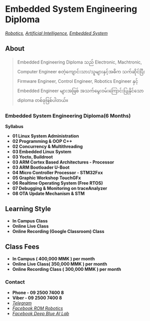 # Embedded System Engineering Diploma
*[Robotics](./robotics_engineering.md),  [Artificial Intelligence](./artificial_intelligence_engineering.md),  [Embedded System](./embedded_engineering.md)*

## About
> Embedded Engineering Diploma သည် Electronic, Machtronic, Computer Engineer စတဲ့ကျောင်းသား/သူများနှင့်အဓိက သက်ဆိုင်ပြီး Firmware Engineer, Control Engineer, Robotics Engineer နှင့် Embedded Engineer များအဖြစ် အသက်မွေးဝမ်းကြောင်းပြုနိုင်သော diploma တစ်ခုဖြစ်ပါတယ်။

### Embedded System Engineering Diploma(6 Months)
**Syllabus**

- **01 Linux System Administration**
- **02 Programming & OOP C++**
- **02 Concurrency & Multithreading**
- **03 Embedded Linux System**
- **03 Yocto, Buildroot**
- **03 ARM Cortex Based Architectures - Processor**
- **03 ARM Bootloader U-Boot**
- **04 Micro Controller Processor - STM32Fxx**
- **05 Graphic Workshop TouchGFx**
- **06 Realtime Operating System (Free RTOS)**
- **07 Debugging & Monitoring on traceAnalyzer**
- **08 OTA Update Mechanism & STM**

## Learning Style 
- **In Campus Class**
- **Online Live Class**
- **Online Recording (Google Classroom) Class**


## Class Fees 
- **In Campus ( 400,000 MMK ) per month**
- **Online Live Class( 350,000 MMK ) per month**
- **Online Recording Class ( 300,000 MMK ) per month**

### Contact
- **Phone - 09 2500 7400 8**
- **Viber - 09 2500 7400 8**
- *[Telegram](https://t.me/rom_dynamics)*
- *[Facebook ROM Robotics](https://www.facebook.com/ROMROBOTS/)*
- *[Facebook Deep Blue AI Lab](https://www.facebook.com/deepblueailab/)*
